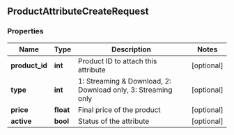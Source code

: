 ## ProductAttributeCreateRequest

### Properties
Name | Type | Description | Notes
------------ | ------------- | ------------- | -------------
**product_id** | **int** | Product ID to attach this attribute | [optional] 
**type** | **int** | 1: Streaming &amp; Download, 2: Download only, 3: Streaming only | [optional] 
**price** | **float** | Final price of the product | [optional] 
**active** | **bool** | Status of the attribute | [optional] 


